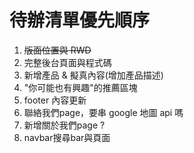 # 待辦清單優先順序
1. ~~版面位置與 RWD~~
2. 完整後台頁面與程式碼
3. 新增產品 & 擬真內容(增加產品描述)
4. "你可能也有興趣"的推薦區塊
5. footer 內容更新
6. 聯絡我們page，要串 google 地圖 api 嗎
7. 新增關於我們page ?
8. navbar搜尋bar與頁面